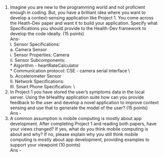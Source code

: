 1. Imagine you are new to the programming world and not proficient enough in coding. But, you have a brilliant idea where you want to develop a context-sensing application like Project 1.  You come across the Heath-Dev paper and want it to build your application. Specify what Specifications you should provide to the Health-Dev framework to develop the code ideally. (15 points) \
   Ans- \
   I. Sensor Specifications: \
      a. Camera Sensor \
         i. Sensor Properties: Camera \
         ii. Sensor Subcomponents: \
             * Algorithm - heartRateCalculator \
             * Communication protocol: CSE - camera serial interface \   
      b. Accelerometer Sensor\
  II. Network Specifications: \
  III. Smart Phone Specification: \
5. In Project 1 you have stored the user’s symptoms data in the local server. Using the bHealthy application suite how can you provide feedback to the user and develop a novel application to improve context sensing and use that to generate the model of the user? (15 points) \
Ans -
6. A common assumption is mobile computing is mostly about app development. After completing Project 1 and reading both papers, have your views changed? If yes, what do you think mobile computing is about and why? If no, please explain why you still think mobile computing is mostly about app development, providing examples to support your viewpoint  (10 points) \
Ans - 
